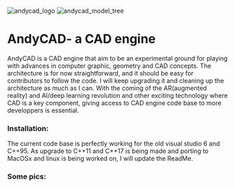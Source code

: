 ![andycad_logo](https://user-images.githubusercontent.com/6259578/117580337-67cb9680-b0ef-11eb-9db7-48ea9b8a11ae.png)
![andycad_model_tree](https://user-images.githubusercontent.com/6259578/117580346-72862b80-b0ef-11eb-88fe-662cf6fc899e.PNG)
# AndyCAD- a CAD engine

AndyCAD is a CAD engine that aim to be an experimental ground for playing with advances in computer graphic, geometry and CAD concepts. The architecture is for now straightforward, and it should be easy for contributors to follow the code. I will keep upgrading it and cleaning up the architecture as much as I can. With the coming of the AR(augmented reality) and AI/deep learning revolution and other exciting technology where CAD is a key component, giving access to CAD engine code base to more developpers is essential.

### Installation:
The current code base is perfectly working for the old visual studio 6 and C++95. As upgrade to C++11 and C++17 is being made and porting to MacOSx and linux is being worked on, I will update the ReadMe.

### Some pics:


